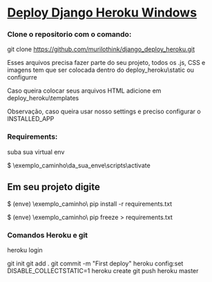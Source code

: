 # [Deploy Django Heroku Windows](https://github.com/murilothink/)


### Clone o repositorio com o comando:

git clone https://github.com/murilothink/django_deploy_heroku.git

Esses arquivos precisa fazer parte do seu projeto, todos os .js, CSS e imagens tem que ser colocada dentro do deploy_heroku\static
ou configurre 

Caso queira colocar seus arquivos HTML adicione em deploy_heroku\templates

Observação, caso queira usar nosso settings e preciso configurar o INSTALLED_APP

### Requirements:

suba sua virtual env 

$ \exemplo_caminho\da_sua_enve\scripts\activate 

## Em seu projeto digite

$ (enve) \exemplo_caminho\ pip install -r requirements.txt

$ (enve) \exemplo_caminho\ pip freeze > requirements.txt


### Comandos Heroku e git

heroku login

git init
git add .
git commit -m "First deploy"
heroku config:set DISABLE_COLLECTSTATIC=1
heroku create
git push heroku master








